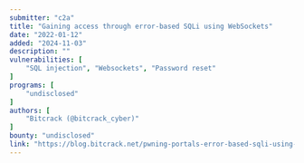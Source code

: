 ```yaml
---
submitter: "c2a"
title: "Gaining access through error-based SQLi using WebSockets"
date: "2022-01-12"
added: "2024-11-03"
description: ""
vulnerabilities: [
    "SQL injection", "Websockets", "Password reset"
]
programs: [
    "undisclosed"
]
authors: [
    "Bitcrack (@bitcrack_cyber)"
]
bounty: "undisclosed"
link: "https://blog.bitcrack.net/pwning-portals-error-based-sqli-using-websockets/"
---
```




